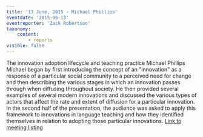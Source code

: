 ```yaml
---
title: '13 June, 2015 - Michael Phillips'
eventdate: '2015-06-13'
eventreporter: 'Zack Robertson'
taxonomy:
    content:
        - reports
visible: false
---
```


The innovation adoption lifecycle and teaching practice
Michael Phillips
Michael began by first introducing the concept of an "innovation" as a response of a particular social community to a perceived need for change and then describing the various stages in which an innovation passes through when diffusing throughout society. He then provided several examples of several modern innovations and discussed the various types of actors that affect the rate and extent of diffusion for a particular innovation. In the second half of the presentation, the audience was asked to apply this framework to innovations in language teaching and how they identified themselves in relation to adopting those particular innovations.
<a href="../schedule/2015/june/13">Link to meeting listing</a>
